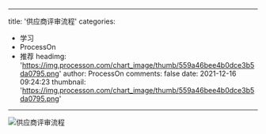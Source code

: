 
---
title: '供应商评审流程'
categories: 
 - 学习
 - ProcessOn
 - 推荐
headimg: 'https://img.processon.com/chart_image/thumb/559a46bee4b0dce3b5da0795.png'
author: ProcessOn
comments: false
date: 2021-12-16 09:24:23
thumbnail: 'https://img.processon.com/chart_image/thumb/559a46bee4b0dce3b5da0795.png'
---

<div>   
<img class="thumb" alt="供应商评审流程" src="https://img.processon.com/chart_image/thumb/559a46bee4b0dce3b5da0795.png" referrerpolicy="no-referrer">
<p></p>  
</div>
            